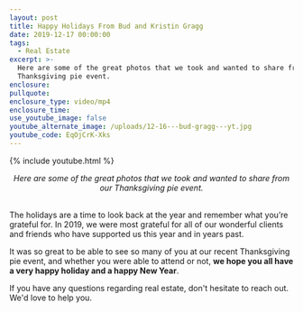 ```yaml
---
layout: post
title: Happy Holidays From Bud and Kristin Gragg
date: 2019-12-17 00:00:00
tags:
  - Real Estate
excerpt: >-
  Here are some of the great photos that we took and wanted to share from our
  Thanksgiving pie event.
enclosure:
pullquote:
enclosure_type: video/mp4
enclosure_time:
use_youtube_image: false
youtube_alternate_image: /uploads/12-16---bud-gragg---yt.jpg
youtube_code: EqOjCrK-Xks
---
```


{% include youtube.html %}

<center><em>Here are some of the great photos that we took and wanted to share from our Thanksgiving pie event.</em></center>

<br>The holidays are a time to look back at the year and remember what you’re grateful for. In 2019, we were most grateful for all of our wonderful clients and friends who have supported us this year and in years past.

It was so great to be able to see so many of you at our recent Thanksgiving pie event, and whether you were able to attend or not, **we hope you all have a very happy holiday and a happy New Year**.

If you have any questions regarding real estate, don't hesitate to reach out. We'd love to help you.